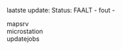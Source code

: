 laatste update: 
Status: FAALT - fout - 
<div class="service R">mapsrv</div><div class="service Y">microstation</div><div class="service Y">updatejobs</div>